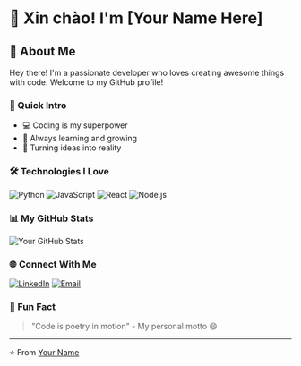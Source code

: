 # 👋 Xin chào! I'm [Your Name Here]

## 🌟 About Me

Hey there! I'm a passionate developer who loves creating awesome things with code. Welcome to my GitHub profile!

### 🚀 Quick Intro
- 💻 Coding is my superpower
- 🌈 Always learning and growing
- 🎯 Turning ideas into reality

### 🛠️ Technologies I Love
![Python](https://img.shields.io/badge/-Python-black?style=flat-square&logo=python)
![JavaScript](https://img.shields.io/badge/-JavaScript-black?style=flat-square&logo=javascript)
![React](https://img.shields.io/badge/-React-black?style=flat-square&logo=react)
![Node.js](https://img.shields.io/badge/-Node.js-black?style=flat-square&logo=Node.js)

### 📊 My GitHub Stats
![Your GitHub Stats](https://github-readme-stats.vercel.app/api?username=yourusername&show_icons=true&theme=radical)

### 🌐 Connect With Me
[![LinkedIn](https://img.shields.io/badge/-LinkedIn-blue?style=flat-square&logo=Linkedin&logoColor=white)](https://www.linkedin.com/in/yourusername/)
[![Email](https://img.shields.io/badge/-Email-red?style=flat-square&logo=Gmail&logoColor=white)](mailto:youremail@example.com)

### 🎨 Fun Fact
> "Code is poetry in motion" - My personal motto 😄

---
⭐ From [Your Name](https://github.com/yourusername)
